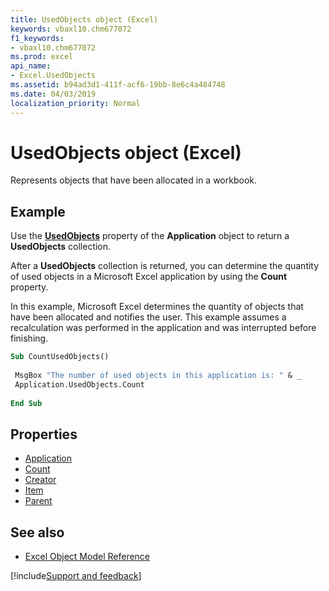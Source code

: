 ```yaml
---
title: UsedObjects object (Excel)
keywords: vbaxl10.chm677072
f1_keywords:
- vbaxl10.chm677072
ms.prod: excel
api_name:
- Excel.UsedObjects
ms.assetid: b94ad3d1-411f-acf6-19bb-8e6c4a484748
ms.date: 04/03/2019
localization_priority: Normal
---
```



# UsedObjects object (Excel)

Represents objects that have been allocated in a workbook.


## Example

Use the **[UsedObjects](Excel.Application.UsedObjects.md)** property of the **Application** object to return a **UsedObjects** collection.

After a **UsedObjects** collection is returned, you can determine the quantity of used objects in a Microsoft Excel application by using the **Count** property.

In this example, Microsoft Excel determines the quantity of objects that have been allocated and notifies the user. This example assumes a recalculation was performed in the application and was interrupted before finishing.

```vb
Sub CountUsedObjects() 
 
 MsgBox "The number of used objects in this application is: " & _ 
 Application.UsedObjects.Count 
 
End Sub
```

## Properties

- [Application](Excel.UsedObjects.Application.md)
- [Count](Excel.UsedObjects.Count.md)
- [Creator](Excel.UsedObjects.Creator.md)
- [Item](Excel.UsedObjects.Item.md)
- [Parent](Excel.UsedObjects.Parent.md)

## See also

- [Excel Object Model Reference](overview/Excel/object-model.md)

[!include[Support and feedback](~/includes/feedback-boilerplate.md)]